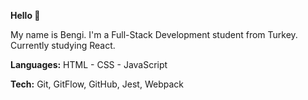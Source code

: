 **Hello 👋**

My name is Bengi.
I'm a Full-Stack Development student from Turkey.
Currently studying React.

**Languages:** HTML - CSS - JavaScript

**Tech:** Git, GitFlow, GitHub, Jest, Webpack

